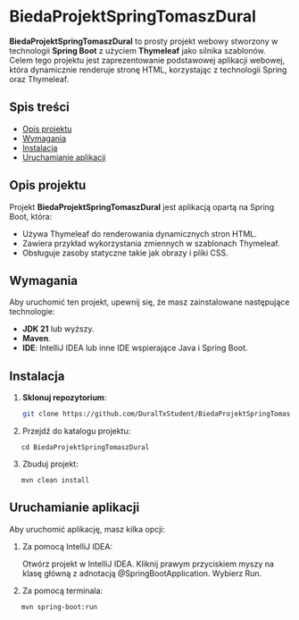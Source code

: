 # BiedaProjektSpringTomaszDural

**BiedaProjektSpringTomaszDural** to prosty projekt webowy stworzony w technologii **Spring Boot** z użyciem **Thymeleaf** jako silnika szablonów. Celem tego projektu jest zaprezentowanie podstawowej aplikacji webowej, która dynamicznie renderuje stronę HTML, korzystając z technologii Spring oraz Thymeleaf.

## Spis treści

- [Opis projektu](#opis-projektu)
- [Wymagania](#wymagania)
- [Instalacja](#instalacja)
- [Uruchamianie aplikacji](#uruchamianie-aplikacji)



## Opis projektu

Projekt **BiedaProjektSpringTomaszDural** jest aplikacją opartą na Spring Boot, która:

- Używa Thymeleaf do renderowania dynamicznych stron HTML.
- Zawiera przykład wykorzystania zmiennych w szablonach Thymeleaf.
- Obsługuje zasoby statyczne takie jak obrazy i pliki CSS.

## Wymagania

Aby uruchomić ten projekt, upewnij się, że masz zainstalowane następujące technologie:

- **JDK 21** lub wyższy.
- **Maven**.
- **IDE**: IntelliJ IDEA lub inne IDE wspierające Java i Spring Boot.

## Instalacja

1. **Sklonuj repozytorium**:

   ```bash
   git clone https://github.com/DuralTxStudent/BiedaProjektSpringTomaszDural.git

2. Przejdź do katalogu projektu:
```
   cd BiedaProjektSpringTomaszDural
```
3. Zbuduj projekt:
```
   mvn clean install
```
## Uruchamianie aplikacji

Aby uruchomić aplikację, masz kilka opcji:
1. Za pomocą IntelliJ IDEA:

    Otwórz projekt w IntelliJ IDEA.
    Kliknij prawym przyciskiem myszy na klasę główną z adnotacją @SpringBootApplication.
    Wybierz Run.

2. Za pomocą terminala:
```
   mvn spring-boot:run
